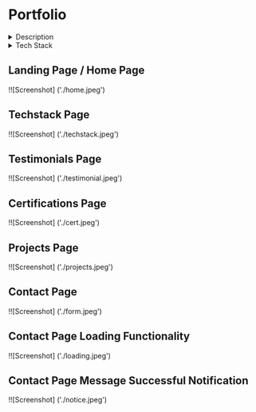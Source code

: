 # Portfolio

<details>
    <summary>Description</summary>
    Portfolio website that shows all my tech stack, testimonials on the Home Page. You can see all my certifications when you navigate to the certifications page.
    All my projects are also displayed on this portfolio and can direct viewers to th corresponding github repository once the project's title has been clicked.
    There is also a contact form that lets viewers input their name, email address, callback number and message they would love to leave for me.
    All the icons located in the footer are accessible to get my information such as: LinkedIn, Github, my resume, my business card. You could also schedule an appointment through calendly, sends me an email using your personal email, or give me a call using one of the icons.
</details>

<details>
    <summary>Tech Stack</summary>
    Javascript ||
    React ||
    Redux ||
    React-Slick ||
    Material UI ||
    EmailJS
</details>

## Landing Page / Home Page
!![Screenshot] ('./home.jpeg')

## Techstack Page
!![Screenshot] ('./techstack.jpeg')

## Testimonials Page
!![Screenshot] ('./testimonial.jpeg')

## Certifications Page
!![Screenshot] ('./cert.jpeg')

## Projects Page
!![Screenshot] ('./projects.jpeg')

## Contact Page
!![Screenshot] ('./form.jpeg')

## Contact Page Loading Functionality
!![Screenshot] ('./loading.jpeg')

## Contact Page Message Successful Notification
!![Screenshot] ('./notice.jpeg')